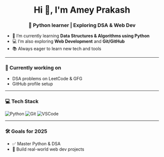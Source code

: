 <h1 align="center">Hi 👋, I'm Amey Prakash</h1>
<h3 align="center">🚀 Python learner | Exploring DSA & Web Dev</h3>

- 🌱 I’m currently learning **Data Structures & Algorithms using Python**
- 💻 I’m also exploring **Web Development** and **Git/GitHub**
- 📚 Always eager to learn new tech and tools

---

### 📌 Currently working on
- DSA problems on LeetCode & GFG
- GitHub profile setup

---

### 💻 Tech Stack
![Python](https://img.shields.io/badge/Python-3776AB?style=for-the-badge&logo=python&logoColor=white)
![Git](https://img.shields.io/badge/Git-F05032?style=for-the-badge&logo=git&logoColor=white)
![VSCode](https://img.shields.io/badge/VS%20Code-007ACC?style=for-the-badge&logo=visual-studio-code&logoColor=white)

---

### 🛠️ Goals for 2025
- ✅ Master Python & DSA
- 🚀 Build real-world web dev projects
